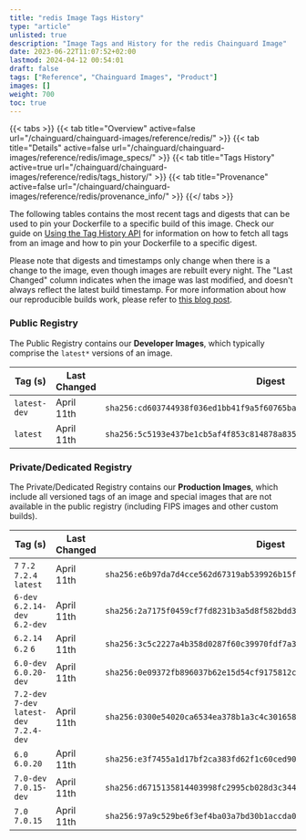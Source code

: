 ```yaml
---
title: "redis Image Tags History"
type: "article"
unlisted: true
description: "Image Tags and History for the redis Chainguard Image"
date: 2023-06-22T11:07:52+02:00
lastmod: 2024-04-12 00:54:01
draft: false
tags: ["Reference", "Chainguard Images", "Product"]
images: []
weight: 700
toc: true
---
```


{{< tabs >}}
{{< tab title="Overview" active=false url="/chainguard/chainguard-images/reference/redis/" >}}
{{< tab title="Details" active=false url="/chainguard/chainguard-images/reference/redis/image_specs/" >}}
{{< tab title="Tags History" active=true url="/chainguard/chainguard-images/reference/redis/tags_history/" >}}
{{< tab title="Provenance" active=false url="/chainguard/chainguard-images/reference/redis/provenance_info/" >}}
{{</ tabs >}}

The following tables contains the most recent tags and digests that can be used to pin your Dockerfile to a specific build of this image. Check our guide on [Using the Tag History API](/chainguard/chainguard-images/using-the-tag-history-api/) for information on how to fetch all tags from an image and how to pin your Dockerfile to a specific digest.

Please note that digests and timestamps only change when there is a change to the image, even though images are rebuilt every night. The "Last Changed" column indicates when the image was last modified, and doesn't always reflect the latest build timestamp. For more information about how our reproducible builds work, please refer to [this blog post](https://www.chainguard.dev/unchained/reproducing-chainguards-reproducible-image-builds).

### Public Registry
The Public Registry contains our **Developer Images**, which typically comprise the `latest*` versions of an image.

| Tag (s)       | Last Changed | Digest                                                                    |
|---------------|--------------|---------------------------------------------------------------------------|
|  `latest-dev` | April 11th   | `sha256:cd603744938f036ed1bb41f9a5f60765ba79520a97da3de0781a24e4af2df487` |
|  `latest`     | April 11th   | `sha256:5c5193e437be1cb5af4f853c814878a83553d95e55421ae5e7227eb58ea7a26a` |


### Private/Dedicated Registry
The Private/Dedicated Registry contains our **Production Images**, which include all versioned tags of an image and special images that are not available in the public registry (including FIPS images and other custom builds).

| Tag (s)                                     | Last Changed | Digest                                                                    |
|---------------------------------------------|--------------|---------------------------------------------------------------------------|
|  `7` `7.2` `7.2.4` `latest`                 | April 11th   | `sha256:e6b97da7d4cce562d67319ab539926b15faed5d111a31c0d59e277f14d7cb3ce` |
|  `6-dev` `6.2.14-dev` `6.2-dev`             | April 11th   | `sha256:2a7175f0459cf7fd8231b3a5d8f582bdd39c0c639b4765fb475bc4b8bf486e38` |
|  `6.2.14` `6.2` `6`                         | April 11th   | `sha256:3c5c2227a4b358d0287f60c39970fdf7a3bdb3bbd6941d55085d264cc52fb6c6` |
|  `6.0-dev` `6.0.20-dev`                     | April 11th   | `sha256:0e09372fb896037b62e15d54cf9175812c1dbecd691f2d22452a05dcf9ddb8bf` |
|  `7.2-dev` `7-dev` `latest-dev` `7.2.4-dev` | April 11th   | `sha256:0300e54020ca6534ea378b1a3c4c301658dde0b18668ba21e609e4ccfdbde331` |
|  `6.0` `6.0.20`                             | April 11th   | `sha256:e3f7455a1d17bf2ca383fd62f1c60ced90d5b4b17528fb440d2b23bae32b6e54` |
|  `7.0-dev` `7.0.15-dev`                     | April 11th   | `sha256:d6715135814403998fc2995cb028d3c344fd6d0aa638eaa6ca35dae4e23099b5` |
|  `7.0` `7.0.15`                             | April 11th   | `sha256:97a9c529be6f3ef4ba03a7bd30b1accda07234a4a12b6e44fa98f02ec8a9adf8` |

